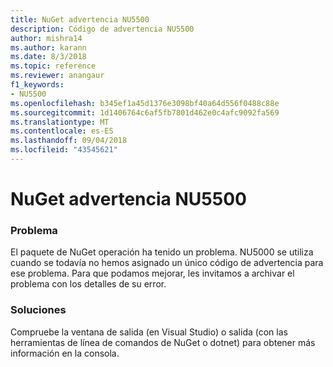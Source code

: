 ```yaml
---
title: NuGet advertencia NU5500
description: Código de advertencia NU5500
author: mishra14
ms.author: karann
ms.date: 8/3/2018
ms.topic: reference
ms.reviewer: anangaur
f1_keywords:
- NU5500
ms.openlocfilehash: b345ef1a45d1376e3098bf40a64d556f0488c88e
ms.sourcegitcommit: 1d1406764c6af5fb7801d462e0c4afc9092fa569
ms.translationtype: MT
ms.contentlocale: es-ES
ms.lasthandoff: 09/04/2018
ms.locfileid: "43545621"
---
```

# <a name="nuget-warning-nu5500"></a>NuGet advertencia NU5500

### <a name="issue"></a>Problema

El paquete de NuGet operación ha tenido un problema. NU5000 se utiliza cuando se todavía no hemos asignado un único código de advertencia para ese problema. Para que podamos mejorar, les invitamos a archivar el problema con los detalles de su error.


### <a name="solution"></a>Soluciones

Compruebe la ventana de salida (en Visual Studio) o salida (con las herramientas de línea de comandos de NuGet o dotnet) para obtener más información en la consola.


